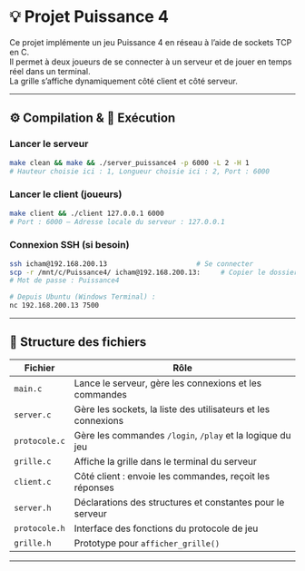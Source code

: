 # 💡 Projet Puissance 4 

Ce projet implémente un jeu Puissance 4 en réseau à l’aide de sockets TCP en C.  
Il permet à deux joueurs de se connecter à un serveur et de jouer en temps réel dans un terminal.  
La grille s’affiche dynamiquement côté client et côté serveur.

---

## ⚙️ Compilation & 🚀 Exécution

### Lancer le serveur

```bash
make clean && make && ./server_puissance4 -p 6000 -L 2 -H 1
# Hauteur choisie ici : 1, Longueur choisie ici : 2, Port : 6000
```

### Lancer le client (joueurs)

```bash
make client && ./client 127.0.0.1 6000
# Port : 6000 — Adresse locale du serveur : 127.0.0.1
```

### Connexion SSH (si besoin)

```bash
ssh icham@192.168.200.13                      # Se connecter
scp -r /mnt/c/Puissance4/ icham@192.168.200.13:     # Copier le dossier
# Mot de passe : Puissance4

# Depuis Ubuntu (Windows Terminal) :
nc 192.168.200.13 7500
```

---

## 📁 Structure des fichiers

| Fichier          | Rôle                                                        |
|------------------|-------------------------------------------------------------|
| `main.c`         | Lance le serveur, gère les connexions et les commandes      |
| `server.c`       | Gère les sockets, la liste des utilisateurs et les connexions |
| `protocole.c`    | Gère les commandes `/login`, `/play` et la logique du jeu   |
| `grille.c`       | Affiche la grille dans le terminal du serveur               |
| `client.c`       | Côté client : envoie les commandes, reçoit les réponses     |
| `server.h`       | Déclarations des structures et constantes pour le serveur   |
| `protocole.h`    | Interface des fonctions du protocole de jeu                 |
| `grille.h`       | Prototype pour `afficher_grille()`                          |

---

